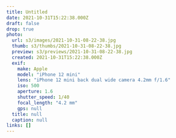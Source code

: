 ```yaml
---
title: Untitled
date: 2021-10-31T15:22:38.000Z
draft: false
drop: true
photo:
  url: s3/images/2021-10-31-08-22-38.jpg
  thumb: s3/thumbs/2021-10-31-08-22-38.jpg
  preview: s3/previews/2021-10-31-08-22-38.jpg
  created: 2021-10-31T15:22:38.000Z
  exif:
    make: Apple
    model: "iPhone 12 mini"
    lens: "iPhone 12 mini back dual wide camera 4.2mm f/1.6"
    iso: 500
    aperture: 1.6
    shutter_speed: 1/40
    focal_length: "4.2 mm"
    gps: null
  title: null
  caption: null
links: []
---
```

